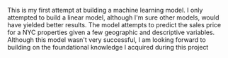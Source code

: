This is my first attempt at building a machine learning model. I only attempted to build a linear model, although I'm sure other models, would have yielded better results. The model attempts to predict the sales price for a NYC properties given a few geographic and descriptive variables. Although this model wasn't very successful, I am looking forward to building on the foundational knowledge I acquired during this project
